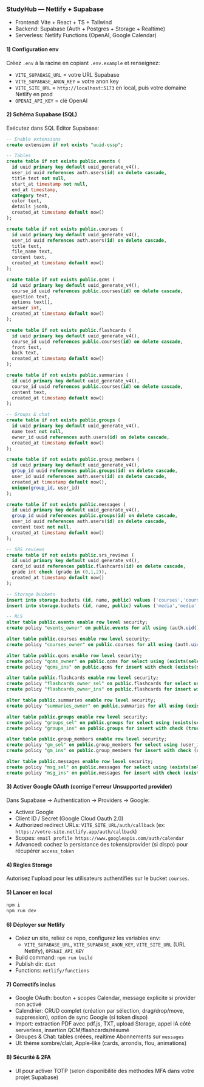 ### StudyHub — Netlify + Supabase

- Frontend: Vite + React + TS + Tailwind
- Backend: Supabase (Auth + Postgres + Storage + Realtime)
- Serverless: Netlify Functions (OpenAI, Google Calendar)

#### 1) Configuration env

Créez `.env` à la racine en copiant `.env.example` et renseignez:
- `VITE_SUPABASE_URL` = votre URL Supabase
- `VITE_SUPABASE_ANON_KEY` = votre anon key
- `VITE_SITE_URL` = `http://localhost:5173` en local, puis votre domaine Netlify en prod
- `OPENAI_API_KEY` = clé OpenAI

#### 2) Schéma Supabase (SQL)

Exécutez dans SQL Editor Supabase:

```sql
-- Enable extensions
create extension if not exists "uuid-ossp";

-- Tables
create table if not exists public.events (
  id uuid primary key default uuid_generate_v4(),
  user_id uuid references auth.users(id) on delete cascade,
  title text not null,
  start_at timestamp not null,
  end_at timestamp,
  category text,
  color text,
  details jsonb,
  created_at timestamp default now()
);

create table if not exists public.courses (
  id uuid primary key default uuid_generate_v4(),
  user_id uuid references auth.users(id) on delete cascade,
  title text,
  file_name text,
  content text,
  created_at timestamp default now()
);

create table if not exists public.qcms (
  id uuid primary key default uuid_generate_v4(),
  course_id uuid references public.courses(id) on delete cascade,
  question text,
  options text[],
  answer int,
  created_at timestamp default now()
);

create table if not exists public.flashcards (
  id uuid primary key default uuid_generate_v4(),
  course_id uuid references public.courses(id) on delete cascade,
  front text,
  back text,
  created_at timestamp default now()
);

create table if not exists public.summaries (
  id uuid primary key default uuid_generate_v4(),
  course_id uuid references public.courses(id) on delete cascade,
  content text,
  created_at timestamp default now()
);

-- Groups & chat
create table if not exists public.groups (
  id uuid primary key default uuid_generate_v4(),
  name text not null,
  owner_id uuid references auth.users(id) on delete cascade,
  created_at timestamp default now()
);

create table if not exists public.group_members (
  id uuid primary key default uuid_generate_v4(),
  group_id uuid references public.groups(id) on delete cascade,
  user_id uuid references auth.users(id) on delete cascade,
  created_at timestamp default now(),
  unique(group_id, user_id)
);

create table if not exists public.messages (
  id uuid primary key default uuid_generate_v4(),
  group_id uuid references public.groups(id) on delete cascade,
  user_id uuid references auth.users(id) on delete cascade,
  content text not null,
  created_at timestamp default now()
);

-- SRS reviews
create table if not exists public.srs_reviews (
  id uuid primary key default uuid_generate_v4(),
  card_id uuid references public.flashcards(id) on delete cascade,
  grade int check (grade in (0,1,2)),
  created_at timestamp default now()
);

-- Storage buckets
insert into storage.buckets (id, name, public) values ('courses','courses', true) on conflict do nothing;
insert into storage.buckets (id, name, public) values ('media','media', true) on conflict do nothing;

-- RLS
alter table public.events enable row level security;
create policy "events_owner" on public.events for all using (auth.uid() = user_id) with check (auth.uid() = user_id);

alter table public.courses enable row level security;
create policy "courses_owner" on public.courses for all using (auth.uid() = user_id) with check (auth.uid() = user_id);

alter table public.qcms enable row level security;
create policy "qcms_owner" on public.qcms for select using (exists(select 1 from public.courses c where c.id = course_id and c.user_id = auth.uid()));
create policy "qcms_ins" on public.qcms for insert with check (exists(select 1 from public.courses c where c.id = course_id and c.user_id = auth.uid()));

alter table public.flashcards enable row level security;
create policy "flashcards_owner_sel" on public.flashcards for select using (exists(select 1 from public.courses c where c.id = course_id and c.user_id = auth.uid()));
create policy "flashcards_owner_ins" on public.flashcards for insert with check (exists(select 1 from public.courses c where c.id = course_id and c.user_id = auth.uid()));

alter table public.summaries enable row level security;
create policy "summaries_owner" on public.summaries for all using (exists(select 1 from public.courses c where c.id = course_id and c.user_id = auth.uid())) with check (exists(select 1 from public.courses c where c.id = course_id and c.user_id = auth.uid()));

alter table public.groups enable row level security;
create policy "groups_sel" on public.groups for select using (exists(select 1 from public.group_members gm where gm.group_id = id and gm.user_id = auth.uid()));
create policy "groups_ins" on public.groups for insert with check (true);

alter table public.group_members enable row level security;
create policy "gm_sel" on public.group_members for select using (user_id = auth.uid());
create policy "gm_ins" on public.group_members for insert with check (user_id = auth.uid());

alter table public.messages enable row level security;
create policy "msg_sel" on public.messages for select using (exists(select 1 from public.group_members gm where gm.group_id = group_id and gm.user_id = auth.uid()));
create policy "msg_ins" on public.messages for insert with check (exists(select 1 from public.group_members gm where gm.group_id = group_id and gm.user_id = auth.uid()));
```

#### 3) Activer Google OAuth (corrige l'erreur Unsupported provider)

Dans Supabase → Authentication → Providers → Google:
- Activez Google
- Client ID / Secret (Google Cloud Oauth 2.0)
- Authorized redirect URLs: `VITE_SITE_URL/auth/callback` (ex: `https://votre-site.netlify.app/auth/callback`)
- Scopes: `email profile https://www.googleapis.com/auth/calendar`
- Advanced: cochez la persistance des tokens/provider (si dispo) pour récupérer `access_token`

#### 4) Règles Storage

Autorisez l'upload pour les utilisateurs authentifiés sur le bucket `courses`.

#### 5) Lancer en local

```bash
npm i
npm run dev
```

#### 6) Déployer sur Netlify

- Créez un site, reliez ce repo, configurez les variables env:
  - `VITE_SUPABASE_URL`, `VITE_SUPABASE_ANON_KEY`, `VITE_SITE_URL` (URL Netlify), `OPENAI_API_KEY`
- Build command: `npm run build`
- Publish dir: `dist`
- Functions: `netlify/functions`

#### 7) Correctifs inclus

- Google OAuth: bouton + scopes Calendar, message explicite si provider non activé
- Calendrier: CRUD complet (création par sélection, drag/drop/move, suppression), option de sync Google (si token dispo)
- Import: extraction PDF avec pdf.js, TXT, upload Storage, appel IA côté serverless, insertion QCM/flashcards/résumé
- Groupes & Chat: tables créées, realtime Abonnements sur `messages`
- UI: thème sombre/clair, Apple-like (cards, arrondis, flou, animations)

#### 8) Sécurité & 2FA

- UI pour activer TOTP (selon disponibilité des méthodes MFA dans votre projet Supabase)

```
